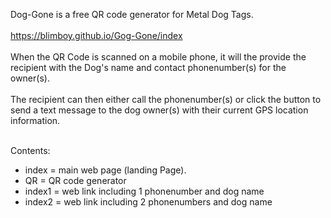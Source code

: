 Dog-Gone is a free QR code generator for Metal Dog Tags.
<br/><br/>
https://blimboy.github.io/Gog-Gone/index
<br/><br/>
When the QR Code is scanned on a mobile phone, it will the provide the recipient with the Dog's name and contact phonenumber(s) for the owner(s).
<br/><br/>
The recipient can then either call the phonenumber(s) or click the button to send a text message to the dog owner(s) with their current GPS location information.
<br/><br/>

Contents:
<br/>
* index = main web page (landing Page).
* QR = QR code generator
* index1 = web link including 1 phonenumber and dog name
* index2 = web link including 2 phonenumbers and dog name
<br/><br/>
